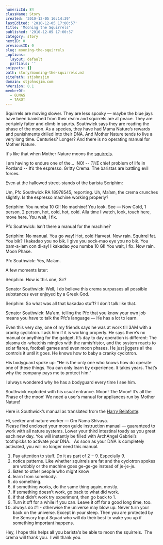 ```yaml
---
numericId: 84
className: Story
created: '2010-12-05 16:14:39'
lastEdited: '2010-12-05 17:00:57'
title: 'Mooning the Squirrels'
published: '2010-12-05 17:00:57'
category: story
nextID: 0
previousID: 0
slug: mooning-the-squirrels
_options:
  layout: default
  partials: ''
snippets: {}
path: story/mooning-the-squirrels.md
sitePath: stjohnsjim
domain: stjohnsjim.com
hVersion: 0.1
memberOf:
  - GUNAS
  - TAROT
---
```


Squirrels are moving slower. They are less spooky &mdash; maybe the blue jays have been banished from their realm and squirrels are at peace. They are certainly fatter and climb in spurts. Southwick says they are reading the phase of the moon. As a species, they have had Mama Nature&rsquo;s rewards and punishments drilled into their DNA. And Mother Nature tends to live a very long time. Centuries? Longer? And there is no operating manual for Mother Nature.

It's like that when Mother Nature moons the [squirrels][0].

I am having to endure one of the... &nbsp;NO! -- _THE_ chief problem of life in Portland -- It&rsquo;s the espresso. Gritty Crema. The baristas are battling evil forces.

Even at the hallowed street-stands of the barista Seriphim:

Um, Pfc Southwick RA 18978545, reporting. Uh, Ma&rsquo;am, the crema crunches slightly. Is the espresso machine working properly?

Seriphim: You numba 10 GI! No machine! You look. See &mdash; Now Cold, 1 person, 2 person, hot, cold, hot, cold. Alla time I watch, look, touch here, move here. You wait, I fix.

Pfc Southwick: Isn&rsquo;t there a manual for the machine?

Seriphim: No manual. You go way! Hot, cold Harvest. Now rain. Squirrel fat. You bik? I kakadao you no bik. I give you sock-mao eye you no bik. You bam-a-lam con di-ay! I kakadao you numba 10 GI! You wait, I fix. Now rain. Moon Phase.

Pfc Southwick: Yes, Ma&rsquo;am.

A few moments later:

Seriphim: How is this one, Sir?

Senator Southwick: Well, I do believe this crema surpasses all possible substances ever enjoyed by a Greek God.

Seriphim: So what was all that kakadao stuff? I don&rsquo;t talk like that.

Senator Southwick: Ma'am, telling the Pfc&nbsp;that you know your own job means you have to talk the Pfc&rsquo;s language &mdash; He has a lot to learn.

Even this very day, one of my friends says he was at work till 3AM with a cranky cyclotron. I ask him if it is working properly. He says there&rsquo;s no manual or anything for the gadget. It&rsquo;s day to day operation is different: The plasma do-whatchis mingles with the ramisfristor, and the system reacts to solar flares, football games and even moon phases. He just jiggers all the controls it until it goes. He knows how to baby a cranky cyclotron.

His bodyguard spoke up: &ldquo;He is the only one who knows how do operate one of these things. You can only learn by experience. It takes years. That&rsquo;s why the company pays me to protect him.&rdquo;

I always wondered why he has a bodyguard every time I see him.

Southwick exploded with his usual entrance. Moon! The Moon! It&rsquo;s all the Phase of the moon! We need a user&rsquo;s manual for appliances run by Mother Nature!

Here is Southwick&rsquo;s manual as translated from the [Harry Belafonte][1]:

Hi, seeker and nature worker &mdash; Om Nama Shivaya.  
Please find enclosed your moon guide instruction manual &mdash; guaranteed to work with all nature systems. Lower your third intestinal toady as you greet each new day. You will instantly be filled with ArchAngel Gabriel&rsquo;s toothpicks to activate your DNA. &nbsp; As soon as your DNA is completely activated, you will no longer need this manual.

1. Pay attention to stuff. Do it as part of 2 &minus; 9. Especially 9.
2. notice patterns. Like whether squirrels are fat and the cyclotron spokes are wobbly or the machine goes ge-ge-ge instead of je-je-je.
3. listen to other people who might know
4. learn from somebody.
5. do something.
6. if something works, do the same thing again, mostly.
7. if something doesn&rsquo;t work, go back to what did work.
8. if that didn&rsquo;t work try experiment, then go back to 1.
9. Turn it off for a while if you can. Leave it off for a good long time, too.
10. always do #1 - otherwise the universe may blow up. Never turn your back on the universe. Except in your sleep. Then you are protected by the Sensory Input Squad who will do their best to wake you up if something important happens.

Hey, I hope this helps all you barista's be able to moon the squirrels. &nbsp;The crema will thank you. &nbsp;I will thank you.

[0]: http://www.youtube.com/watch?v=0so5er4X3dc
[1]: http://lyricsplayground.com/alpha/songs/m/manpiaba.shtml
